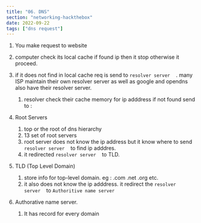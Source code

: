 ```yaml
---
title: "06. DNS"
section: "networking-hackthebox"
date: 2022-09-22
tags: ["dns request"]
---
```


1. You make request to website

2. computer check its local cache if found ip then it stop otherwise it proceed.

3. if it does not find in local cache req is send to `resolver server`    . many ISP maintain their own resolver server as well as google and opendns also have their resolver server.
	1. resolver check their cache memory for ip adddress if not found send to :
4. Root Servers
	1. top or the root of dns hierarchy
	2. 13 set of root servers
	3. root server does not know the ip address but it know where to send `resolver server`    to find ip adddres.
	4. it redirected `resolver server`    to TLD.
5. TLD (Top Level Domain)
	1. store info for top-level domain. eg : .com .net .org etc.
	2. it also does not know the ip adddress. it redirect the `resolver server`    to `Authoritive name server`
6. Authorative name server.
	1. It has record for every domain

